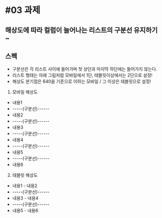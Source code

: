 # #03 과제
## 해상도에 따라 컬럼이 늘어나는 리스트의 구분선 유지하기~

## 스펙
- 구분선은 각 리스트 사이에 들어가며 첫 상단과 마지막 하단에는 들어가지 않는다.
- 리스트 형태는 아래 그림처럼 모바일에서 1단, 태블릿이상에서는 2단으로 설정!
- 해상도 분기점은 640을 기준으로 이하는 모바일 / 그 이상은 태블릿으로 설정!

1. 모바일 해상도
- 내용1
- -----(구분선)------
- 내용2
- -----(구분선)------
- 내용3
- -----(구분선)------
- 내용4
- -----(구분선)------
- 내용5
- -----(구분선)------
- 내용6
2. 태블릿 해상도
- 내용1       - 내용2
- -----(구분선)------
- 내용3       - 내용4
- -----(구분선)------
- 내용5       - 내용6